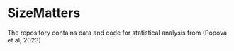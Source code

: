 # SizeMatters
The repository contains data and code for statistical analysis from (Popova et al, 2023)

